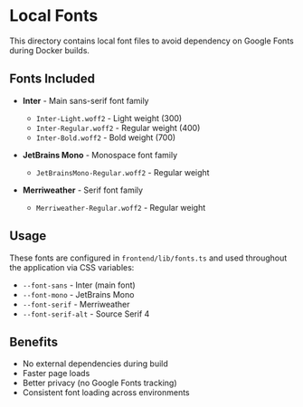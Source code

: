 # Local Fonts

This directory contains local font files to avoid dependency on Google Fonts during Docker builds.

## Fonts Included

- **Inter** - Main sans-serif font family
  - `Inter-Light.woff2` - Light weight (300)
  - `Inter-Regular.woff2` - Regular weight (400)
  - `Inter-Bold.woff2` - Bold weight (700)

- **JetBrains Mono** - Monospace font family
  - `JetBrainsMono-Regular.woff2` - Regular weight

- **Merriweather** - Serif font family
  - `Merriweather-Regular.woff2` - Regular weight

## Usage

These fonts are configured in `frontend/lib/fonts.ts` and used throughout the application via CSS variables:

- `--font-sans` - Inter (main font)
- `--font-mono` - JetBrains Mono
- `--font-serif` - Merriweather
- `--font-serif-alt` - Source Serif 4

## Benefits

- No external dependencies during build
- Faster page loads
- Better privacy (no Google Fonts tracking)
- Consistent font loading across environments 